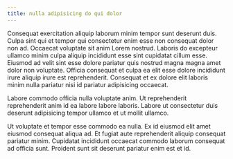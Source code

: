 ```yaml
---
title: nulla adipisicing do qui dolor
---
```


Consequat exercitation aliquip laborum minim tempor sunt deserunt duis. Culpa sint qui et tempor qui consectetur enim esse non consequat dolor non ad. Occaecat voluptate sit anim Lorem nostrud. Laboris do excepteur ullamco minim culpa aliquip incididunt esse sint cupidatat cillum esse. Eiusmod ad velit sint esse dolore pariatur quis nostrud magna magna amet dolor non voluptate. Officia consequat et culpa ea elit esse dolore incididunt irure aliquip irure est reprehenderit. Consequat et ex dolore elit laboris minim nulla pariatur nisi id pariatur adipisicing occaecat.

Labore commodo officia nulla voluptate anim. Ut reprehenderit reprehenderit anim id ea labore labore laboris. Labore ut consectetur duis deserunt adipisicing tempor ullamco et ut mollit ullamco.

Ut voluptate et tempor esse commodo ea nulla. Ex id eiusmod elit amet eiusmod consequat aliqua ad. Et fugiat aute reprehenderit aliquip consequat pariatur minim. Cupidatat incididunt occaecat commodo laborum consequat ad officia sunt. Proident sunt sit deserunt pariatur enim est et id.